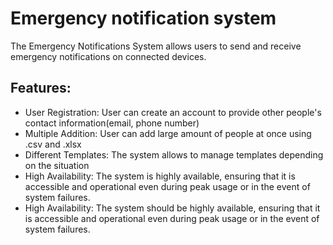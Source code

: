 # Emergency notification system

The Emergency Notifications System allows users to send and receive emergency notifications on connected devices. 

## Features:
- User Registration: User can create an account to provide other people's contact information(email, phone number)  
- Multiple Addition: User can add large amount of people at once using .csv and .xlsx  
- Different Templates: The system allows to manage templates depending on the situation  
- High Availability: The system is highly available, ensuring that it is accessible and operational even during peak usage or in the event of system failures.  
- High Availability: The system should be highly available, ensuring that it is accessible and operational even during peak usage or in the event of system failures.




